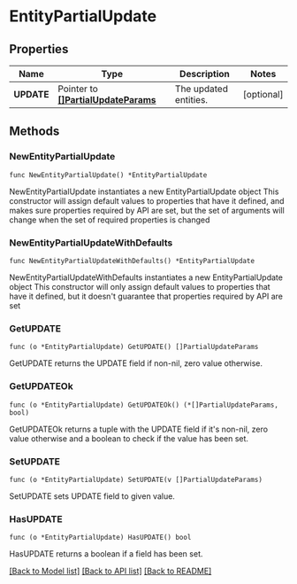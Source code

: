 # EntityPartialUpdate

## Properties

Name | Type | Description | Notes
------------ | ------------- | ------------- | -------------
**UPDATE** | Pointer to [**[]PartialUpdateParams**](PartialUpdateParams.md) | The updated entities. | [optional] 

## Methods

### NewEntityPartialUpdate

`func NewEntityPartialUpdate() *EntityPartialUpdate`

NewEntityPartialUpdate instantiates a new EntityPartialUpdate object
This constructor will assign default values to properties that have it defined,
and makes sure properties required by API are set, but the set of arguments
will change when the set of required properties is changed

### NewEntityPartialUpdateWithDefaults

`func NewEntityPartialUpdateWithDefaults() *EntityPartialUpdate`

NewEntityPartialUpdateWithDefaults instantiates a new EntityPartialUpdate object
This constructor will only assign default values to properties that have it defined,
but it doesn't guarantee that properties required by API are set

### GetUPDATE

`func (o *EntityPartialUpdate) GetUPDATE() []PartialUpdateParams`

GetUPDATE returns the UPDATE field if non-nil, zero value otherwise.

### GetUPDATEOk

`func (o *EntityPartialUpdate) GetUPDATEOk() (*[]PartialUpdateParams, bool)`

GetUPDATEOk returns a tuple with the UPDATE field if it's non-nil, zero value otherwise
and a boolean to check if the value has been set.

### SetUPDATE

`func (o *EntityPartialUpdate) SetUPDATE(v []PartialUpdateParams)`

SetUPDATE sets UPDATE field to given value.

### HasUPDATE

`func (o *EntityPartialUpdate) HasUPDATE() bool`

HasUPDATE returns a boolean if a field has been set.


[[Back to Model list]](../README.md#documentation-for-models) [[Back to API list]](../README.md#documentation-for-api-endpoints) [[Back to README]](../README.md)


